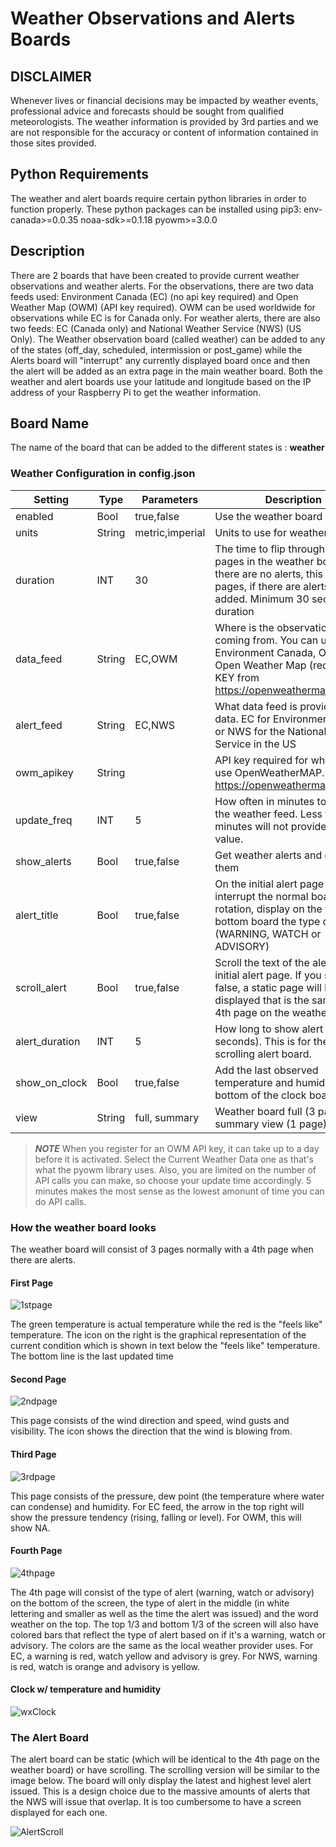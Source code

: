 # Weather Observations and Alerts Boards

## DISCLAIMER
Whenever lives or financial decisions may be impacted by weather events, professional advice and forecasts should be sought from qualified meteorologists.  The weather information is provided by 3rd parties and we are not responsible for the accuracy or content of information contained in those sites provided.

## Python Requirements
The weather and alert boards require certain python libraries in order to function properly.   These python packages can be installed using pip3:
env-canada>=0.0.35
noaa-sdk>=0.1.18
pyowm>=3.0.0


## Description

There are 2 boards that have been created to provide current weather observations and weather alerts. For the observations, there are two data feeds used: Environment Canada (EC) (no api key required) and Open Weather Map (OWM) (API key required). OWM can be used worldwide for observations while EC is for Canada only. For weather alerts, there are also two feeds: EC (Canada only) and National Weather Service (NWS) (US Only). The Weather observation board (called weather) can be added to any of the states (off\_day, scheduled, intermission or post\_game) while the Alerts board will &quot;interrupt&quot; any currently displayed board once and then the alert will be added as an extra page in the main weather board. Both the weather and alert boards use your latitude and longitude based on the IP address of your Raspberry Pi to get the weather information.

## Board Name

The name of the board that can be added to the different states is : **weather**

### Weather Configuration in config.json

| Setting | Type | Parameters | Description |
| --- | --- | --- | --- |
| enabled | Bool | true,false | Use the weather board |
| units | String | metric,imperial | Units to use for weather display |
| duration | INT | 30 | The time to flip through the pages in the weather board. If there are no alerts, this will be 3 pages, if there are alerts a 4th is added. Minimum 30 seconds duration|
| data\_feed | String | EC,OWM | Where is the observation data coming from. You can use EC for Environment Canada, OWM for Open Weather Map (requires API KEY from https://openweathermap.org/api) |
| alert\_feed | String | EC,NWS | What data feed is provide alert data. EC for Environment Canada or NWS for the National Weather Service in the US |
| owm\_apikey | String | |API key required for when you use OpenWeatherMAP. https://openweathermap.org/api |
| update\_freq | INT | 5 | How often in minutes to refresh the weather feed. Less than 5 minutes will not provide any value. |
| show\_alerts | Bool | true,false | Get weather alerts and display them |
| alert\_title | Bool | true,false | On the initial alert page that will interrupt the normal board rotation, display on the top and bottom board the type of alert (WARNING, WATCH or ADVISORY) |
| scroll\_alert | Bool | true,false | Scroll the text of the alert on the initial alert page. If you select false, a static page will be displayed that is the same as the 4th page on the weather board |
| alert\_duration | INT | 5 | How long to show alert board (in seconds). This is for the non-scrolling alert board. |
| show\_on\_clock | Bool | true,false | Add the last observed temperature and humidity to the bottom of the clock board |
| view | String | full, summary | Weather board full (3 page) or summary view (1 page) |

> ***NOTE*** When you register for an OWM API key, it can take up to a day before it is activated. Select the Current Weather Data one as that's what the pyowm library uses.  Also, you are limited on the number of API calls you can make, so choose your update time accordingly.  5 minutes makes the most sense as the lowest amonunt of time you can do API calls.

### How the weather board looks

The weather board will consist of 3 pages normally with a 4th page when there are alerts.

#### First Page

![1stpage](../../../assets/images/wx1stpage.jpg)

The green temperature is actual temperature while the red is the &quot;feels like&quot; temperature. The icon on the right is the graphical representation of the current condition which is shown in text below the &quot;feels like&quot; temperature. The bottom line is the last updated time

#### Second Page

![2ndpage](../../../assets/images/wx2ndpage.jpg)

This page consists of the wind direction and speed, wind gusts and visibility. The icon shows the direction that the wind is blowing from.

#### Third Page

![3rdpage](../../../assets/images/wx3rdpage.jpg)

This page consists of the pressure, dew point (the temperature where water can condense) and humidity. For EC feed, the arrow in the top right will show the pressure tendency (rising, falling or level). For OWM, this will show NA.

#### Fourth Page

![4thpage](../../../assets/images/wx4thpage.png)

The 4th page will consist of the type of alert (warning, watch or advisory) on the bottom of the screen, the type of alert in the middle (in white lettering and smaller as well as the time the alert was issued) and the word weather on the top. The top 1/3 and bottom 1/3 of the screen will also have colored bars that reflect the type of alert based on if it&#39;s a warning, watch or advisory. The colors are the same as the local weather provider uses. For EC, a warning is red, watch yellow and advisory is grey. For NWS, warning is red, watch is orange and advisory is yellow.

#### Clock w/ temperature and humidity

![wxClock](../../../assets/images/wxClock.jpg)


### The Alert Board

The alert board can be static (which will be identical to the 4th page on the weather board) or have scrolling. The scrolling version will be similar to the image below.  The board will only display the latest and highest level alert issued.  This is a design choice due to the massive amounts of alerts that the NWS will issue that overlap.  It is too cumbersome to have a screen displayed for each one.

![AlertScroll](../../../assets/images/wxAlertscroll.jpg)

